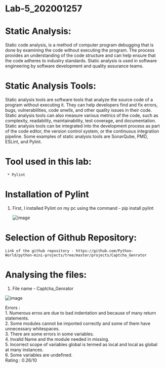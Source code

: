 # Lab-5_202001257

# Static Analysis:

Static code analysis, is a method of computer program debugging that is done by examining the code without executing the program. The process provides an understanding of the code structure and can help ensure that the code adheres to industry standards. Static analysis is used in software engineering by software development and quality assurance teams.

# Static Analysis Tools:

Static analysis tools are software tools that analyze the source code of a program without executing it. They can help developers find and fix errors, bugs, vulnerabilities, code smells, and other quality issues in their code. Static analysis tools can also measure various metrics of the code, such as complexity, readability, maintainability, test coverage, and documentation. Static analysis tools can be integrated into the development process as part of the code editor, the version control system, or the continuous integration pipeline. Some examples of static analysis tools are SonarQube, PMD, ESLint, and Pylint.

# Tool used in this lab: 
     * Pylint

# Installation of Pylint

1. First, I installed Pylint on my pc using the command - pip install pylint

    ![image](https://user-images.githubusercontent.com/75672638/227491815-42098daa-abc2-4273-8953-7e6656219d7b.png)

# Selection of Github Repository:
    
    Link of the github repository - https://github.com/Python-World/python-mini-projects/tree/master/projects/Captcha_Genrator
    
# Analysing the files:
1. File name - Captcha_Genrator

![image](https://user-images.githubusercontent.com/75672638/227495232-2fb55408-f4a5-4c9c-ab75-cefdc4ccc494.png)

Errors : <br> 1. Numerous erros are due to bad indentation and because of many return statements.
         <br> 2. Some modules cannot be imported correctly and some of them have unnecessary whitespaces. 
         <br> 3. There are some errors in some variables.
         <br> 4. Invalid Name and the module needed in missing.
         <br> 5. Incorrect scope of variables global is termed as local and local as global at many instances.
         <br> 6. Some variables are undefined.
<br>Rating : 0.26/10 


